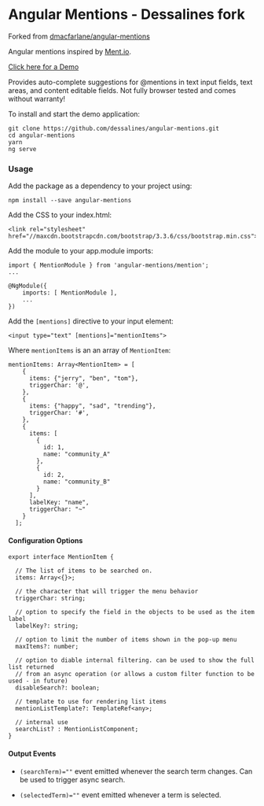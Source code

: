 # Angular Mentions - Dessalines fork


Forked from [dmacfarlane/angular-mentions](https://github.com/dmacfarlane/angular-mentions)


Angular mentions inspired by [Ment.io](https://github.com/jeff-collins/ment.io).

[Click here for a Demo](http://dessalines.github.io/angular-mentions/)

Provides auto-complete suggestions for @mentions in text input fields, text areas,
and content editable fields. Not fully browser tested and comes without warranty!

To install and start the demo application:

```
git clone https://github.com/dessalines/angular-mentions.git
cd angular-mentions
yarn
ng serve
```

### Usage

Add the package as a dependency to your project using:

    npm install --save angular-mentions

Add the CSS to your index.html:

    <link rel="stylesheet" href="//maxcdn.bootstrapcdn.com/bootstrap/3.3.6/css/bootstrap.min.css">

Add the module to your app.module imports:

    import { MentionModule } from 'angular-mentions/mention';
    ...

    @NgModule({
        imports: [ MentionModule ],
        ...
    })

Add the `[mentions]` directive to your input element:

    <input type="text" [mentions]="mentionItems">

Where `mentionItems` is an an array of `MentionItem`:

```
mentionItems: Array<MentionItem> = [
    {
      items: {"jerry", "ben", "tom"},
      triggerChar: '@',
    },
    {
      items: {"happy", "sad", "trending"},
      triggerChar: '#',
    },
    {
      items: [
        {
          id: 1,
          name: "community_A"
        },
        {
          id: 2,
          name: "community_B"
        }
      ],
      labelKey: "name",
      triggerChar: "~"
    }
  ];
```

#### Configuration Options

```
export interface MentionItem {

  // The list of items to be searched on.
  items: Array<{}>;

  // the character that will trigger the menu behavior
  triggerChar: string;

  // option to specify the field in the objects to be used as the item label
  labelKey?: string;

  // option to limit the number of items shown in the pop-up menu
  maxItems?: number;

  // option to diable internal filtering. can be used to show the full list returned
  // from an async operation (or allows a custom filter function to be used - in future)
  disableSearch?: boolean;

  // template to use for rendering list items
  mentionListTemplate?: TemplateRef<any>;

  // internal use
  searchList? : MentionListComponent;
}
```


#### Output Events

- `(searchTerm)=""` event emitted whenever the search term changes. Can be used to trigger async search.

- `(selectedTerm)=""` event emitted whenever a term is selected.

